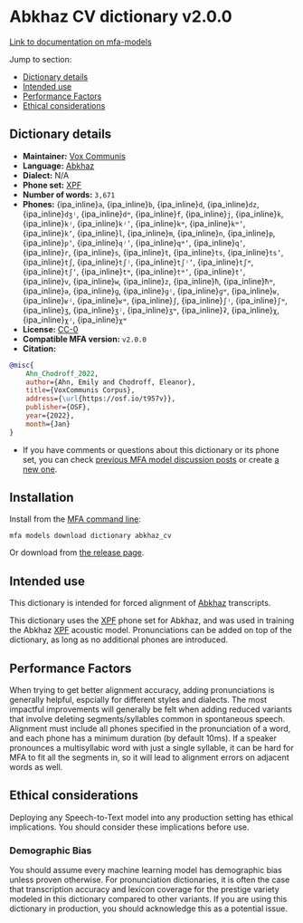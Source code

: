 
# Abkhaz CV dictionary v2.0.0

[Link to documentation on mfa-models](https://mfa-models.readthedocs.io/en/main/dictionary/abkhaz_cv.html)

Jump to section:

- [Dictionary details](#dictionary-details)
- [Intended use](#intended-use)
- [Performance Factors](#performance-factors)
- [Ethical considerations](#ethical-considerations)

## Dictionary details

- **Maintainer:** [Vox Communis](https://osf.io/t957v/)
- **Language:** [Abkhaz](https://en.wikipedia.org/wiki/Abkhaz_language)
- **Dialect:** N/A
- **Phone set:** [XPF](https://github.com/CohenPr-XPF/XPF)
- **Number of words:** `3,671`
- **Phones:** {ipa_inline}`a`, {ipa_inline}`b`, {ipa_inline}`d`, {ipa_inline}`dz`, {ipa_inline}`dʒʲ`, {ipa_inline}`dʷ`, {ipa_inline}`f`, {ipa_inline}`j`, {ipa_inline}`k`, {ipa_inline}`kʲ`, {ipa_inline}`kʲʼ`, {ipa_inline}`kʷ`, {ipa_inline}`kʷʼ`, {ipa_inline}`kʼ`, {ipa_inline}`l`, {ipa_inline}`m`, {ipa_inline}`n`, {ipa_inline}`p`, {ipa_inline}`pʼ`, {ipa_inline}`qʲʼ`, {ipa_inline}`qʷʼ`, {ipa_inline}`qʼ`, {ipa_inline}`r`, {ipa_inline}`s`, {ipa_inline}`t`, {ipa_inline}`ts`, {ipa_inline}`tsʼ`, {ipa_inline}`tʃ`, {ipa_inline}`tʃʲ`, {ipa_inline}`tʃʲʼ`, {ipa_inline}`tʃʷ`, {ipa_inline}`tʃʼ`, {ipa_inline}`tʷ`, {ipa_inline}`tʷʼ`, {ipa_inline}`tʼ`, {ipa_inline}`v`, {ipa_inline}`w`, {ipa_inline}`z`, {ipa_inline}`ħ`, {ipa_inline}`ħʷ`, {ipa_inline}`ə`, {ipa_inline}`ɡ`, {ipa_inline}`ɡʲ`, {ipa_inline}`ɡʷ`, {ipa_inline}`ʁ`, {ipa_inline}`ʁʲ`, {ipa_inline}`ʁʷ`, {ipa_inline}`ʃ`, {ipa_inline}`ʃʲ`, {ipa_inline}`ʃʷ`, {ipa_inline}`ʒ`, {ipa_inline}`ʒʲ`, {ipa_inline}`ʒʷ`, {ipa_inline}`ʡ`, {ipa_inline}`χ`, {ipa_inline}`χʲ`, {ipa_inline}`χʷ`
- **License:** [CC-0](https://creativecommons.org/publicdomain/zero/1.0/)
- **Compatible MFA version:** `v2.0.0`
- **Citation:**

```bibtex
@misc{
	Ahn_Chodroff_2022,
	author={Ahn, Emily and Chodroff, Eleanor},
	title={VoxCommunis Corpus},
	address={\url{https://osf.io/t957v}},
	publisher={OSF},
	year={2022},
	month={Jan}
}
```

- If you have comments or questions about this dictionary or its phone set, you can check [previous MFA model discussion posts](https://github.com/MontrealCorpusTools/mfa-models/discussions?discussions_q=Abkhaz+CV+dictionary+v2.0.0) or create [a new one](https://github.com/MontrealCorpusTools/mfa-models/discussions/new).

## Installation

Install from the [MFA command line](https://montreal-forced-aligner.readthedocs.io/en/latest/user_guide/models/index.html):

```
mfa models download dictionary abkhaz_cv
```

Or download from [the release page](https://github.com/MontrealCorpusTools/mfa-models/releases/tag/dictionary-abkhaz_cv-v2.0.0).

## Intended use

This dictionary is intended for forced alignment of [Abkhaz](https://en.wikipedia.org/wiki/Abkhaz_language) transcripts.

This dictionary uses the [XPF](https://github.com/CohenPr-XPF/XPF) phone set for Abkhaz, and was used in training the Abkhaz [XPF](https://github.com/CohenPr-XPF/XPF) acoustic model.
Pronunciations can be added on top of the dictionary, as long as no additional phones are introduced.

## Performance Factors

When trying to get better alignment accuracy, adding pronunciations is generally helpful, espcially for different styles and dialects.
The most impactful improvements will generally be felt when adding reduced variants that
involve deleting segments/syllables common in spontaneous speech.  Alignment must include all phones specified in the pronunciation of a word, and each phone has
a minimum duration (by default 10ms). If a speaker pronounces a multisyllabic word with just a single syllable, it can be hard for MFA to fit all the segments in,
so it will lead to alignment errors on adjacent words as well.

## Ethical considerations

Deploying any Speech-to-Text model into any production setting has ethical implications. You should consider these implications before use.

### Demographic Bias

You should assume every machine learning model has demographic bias unless proven otherwise.
For pronunciation dictionaries, it is often the case that transcription accuracy and lexicon coverage for the prestige variety modeled in this dictionary compared to other variants.
If you are using this dictionary in production, you should acknowledge this as a potential issue.
